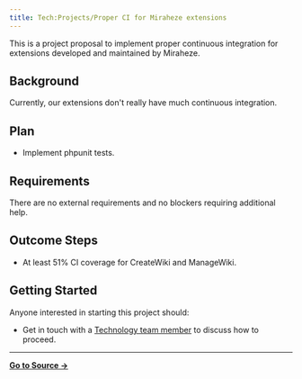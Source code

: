 ```yaml
---
title: Tech:Projects/Proper CI for Miraheze extensions
---
```


This is a project proposal to implement proper continuous integration for extensions developed and maintained by Miraheze.

## Background 

Currently, our extensions don't really have much continuous integration.

## Plan 

* Implement phpunit tests.

## Requirements 

There are no external requirements and no blockers requiring additional help.

## Outcome Steps 

* At least 51% CI coverage for CreateWiki and ManageWiki.

## Getting Started 

Anyone interested in starting this project should:
* Get in touch with a [Technology team member](/tech-docs/techvolunteers) to discuss how to proceed.

----
**[Go to Source &rarr;](https://meta.miraheze.org/wiki/Tech:Projects/Proper_CI_for_Miraheze_extensions)**